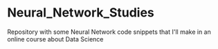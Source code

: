 # Neural_Network_Studies
Repository with some Neural Network code snippets that I'll make in an online course about Data Science
